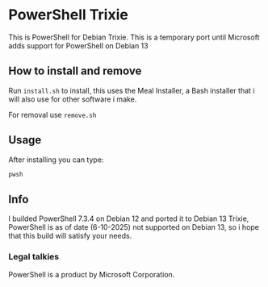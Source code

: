 # PowerShell Trixie
 This is PowerShell for Debian Trixie. This is a temporary port until Microsoft adds support for PowerShell on Debian 13

## How to install and remove

Run `install.sh` to install, this uses the Meal Installer, a Bash installer that i will also use for other software i make.

For removal use `remove.sh`

## Usage

After installing you can type:
```bash
pwsh
```
## Info

I builded PowerShell 7.3.4 on Debian 12 and ported it to Debian 13 Trixie, PowerShell is as of date (6-10-2025) not supported on Debian 13, so i hope that this build will satisfy your needs.

### Legal talkies

PowerShell is a product by Microsoft Corporation.